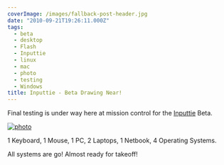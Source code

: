 ```yaml
---
coverImage: /images/fallback-post-header.jpg
date: "2010-09-21T19:26:11.000Z"
tags:
  - beta
  - desktop
  - Flash
  - Inputtie
  - linux
  - mac
  - photo
  - testing
  - Windows
title: Inputtie - Beta Drawing Near!
---
```


Final testing is under way here at mission control for the [Inputtie](https://www.inputtie.com) Beta.

<!-- more -->

[![](/wp-content/uploads/2010/09/photo1.jpg "photo")](/wp-content/uploads/2010/09/photo1.jpg)

1 Keyboard, 1 Mouse, 1 PC, 2 Laptops, 1 Netbook, 4 Operating Systems.

All systems are go! Almost ready for takeoff!
